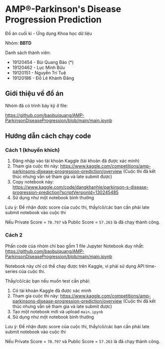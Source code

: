 # AMP®-Parkinson's Disease Progression Prediction

Đồ án cuối kì - Ứng dụng Khoa học dữ liệu

Nhóm: **BBTD**

Danh sách thành viên:

* 19120454 - Bùi Quang Bảo (*)
* 19120462 - Lục Minh Bửu
* 19120151 - Nguyễn Trí Tuệ
* 19120186 - Đỗ Lê Khánh Đăng

## Giới thiệu về đồ án

Nhóm đã có trình bày kỹ ở file:

https://github.com/baobuiquang/AMP-ParkinsonDiseaseProgression/blob/main/main.ipynb


## Hướng dẫn cách chạy code

### Cách 1 (khuyến khích)

1. Đăng nhập vào tài khoản Kaggle (tài khoản đã được xác minh)
2. Tham gia cuộc thi này: https://www.kaggle.com/competitions/amp-parkinsons-disease-progression-prediction/overview (Cuộc thi đã kết thúc nhưng vẫn sẽ tham gia và late submit được)
3. Copy notebook này: https://www.kaggle.com/code/dangkhanhle/parkinson-s-disease-progression-prediction?scriptVersionId=130245485
4. Sử dụng như một notebook bình thường

Lưu ý: Để nhận được score của cuộc thi, thầy/cô/các bạn cần phải late submit notebook vào cuộc thi

Nếu Private Score = `70.797` và Public Score = `57.263` là đã chạy thành công.

### Cách 2

Phần code của nhóm chỉ bao gồm 1 file Jupyter Notebook duy nhất: https://github.com/baobuiquang/AMP-ParkinsonDiseaseProgression/blob/main/main.ipynb

Notebook này chỉ có thể chạy được trên Kaggle, vì phải sử dụng API time-series của cuộc thi.

Thầy/cô/các bạn nếu muốn test cần phải:
1. Có tài khoản Kaggle đã được xác minh
2. Tham gia cuộc thi này: https://www.kaggle.com/competitions/amp-parkinsons-disease-progression-prediction/overview (Cuộc thi đã kết thúc nhưng vẫn sẽ tham gia và late submit được)
3. Tạo một notebook mới và upload `main.ipynb`
4. Sử dụng như một notebook bình thường


Lưu ý: Để nhận được score của cuộc thi, thầy/cô/các bạn cần phải late submit notebook vào cuộc thi

Nếu Private Score = `70.797` và Public Score = `57.263` là đã chạy thành công.
